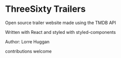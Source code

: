 # ThreeSixty Trailers

Open source trailer website made using the TMDB API

Written with React and styled with styled-components

Author: Lorre Huggan

contributions welcome
